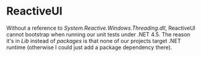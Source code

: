 # ReactiveUI

Without a reference to *System.Reactive.Windows.Threading.dll*, ReactiveUI cannot bootstrap when running our unit tests under .NET 4.5. The reason it's in *Lib* instead of *packages* is that none of our projects target .NET runtime (otherwise I could just add a package dependency there).